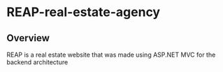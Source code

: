 # REAP-real-estate-agency

## Overview  
  REAP is a real estate website that was made using ASP.NET MVC for the backend architecture

